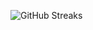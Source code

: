![GitHub Streaks](https://github-streaks-mqc9.onrender.com/streak/happilli/image?theme=midnight&cache_bust=1743504657&lang=ja)
